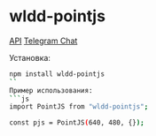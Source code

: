 # wldd-pointjs


[API](https://mult-uroki.ru/pointjsApi/)
[Telegram Chat](https://t.me/PointJS)

Установка:
```bash
npm install wldd-pointjs
``
Пример использования:
```js
import PointJS from "wldd-pointjs";

const pjs = PointJS(640, 480, {});


```
